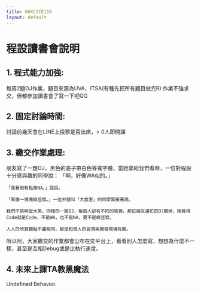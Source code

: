 ```yaml
---
title: NUKCSIE110
layout: default
---
```


# 程設讀書會說明

## 1.	程式能力加強:
每周2題OJ作業，題目來源為UVA、ITSA(有種先把所有題目做完R)
作業不強求交，但都參加讀書會了寫一下吧QQ

## 2.	固定討論時間:
討論前幾天會在LINE上投票是否出席，> 0人即開課

## 3.	繳交作業處理:
朋友寫了一題OJ，黑色的底子帶白色等寬字體，當她拿給我們看時，一位對程設十分感與趣的同學說：
    「啊，好像WA似的。」
  
    「我看倒有點像NA。」我說。

    「真像一塊塊綠豆糕。」一位外號叫「大食客」的同學緊接著說。

    我們不禁哄堂大笑，同樣的一題OJ，每個人卻有不同的感覺。那位朋友連忙把OJ關掉，她覺得Code就是Code，不是WA，也不是NA，更不是綠豆糕。

    人人的欣賞觀點不盡相同，那是和個人的習慣與開發環境有關。
所以阿，大家繳交的作業都會公布在奕平台上，看看別人怎麼寫，想想為什麼不一樣，甚至是互相Debug或是比執行速度。
## 4. 未來上課TA教黑魔法
Undefined Behavior.
